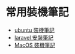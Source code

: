 # 常用裝機筆記

* [ubuntu 裝機筆記](ubuntu-setup.md)
* [laravel 安裝筆記](laravel-setup.md)
* [MacOS 裝機筆記](mac-os-setup.md)
